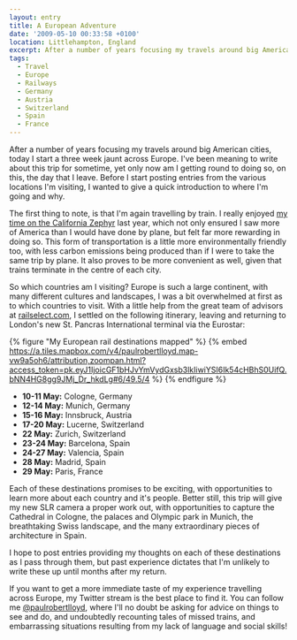 ```yaml
---
layout: entry
title: A European Adventure
date: '2009-05-10 00:33:58 +0100'
location: Littlehampton, England
excerpt: After a number of years focusing my travels around big American cities, today I start a three week jaunt across Europe.
tags:
  - Travel
  - Europe
  - Railways
  - Germany
  - Austria
  - Switzerland
  - Spain
  - France
---
```

After a number of years focusing my travels around big American cities, today I start a three week jaunt across Europe. I've been meaning to write about this trip for sometime, yet only now am I getting round to doing so, on this, the day that I leave. Before I start posting entries from the various locations I'm visiting, I wanted to give a quick introduction to where I'm going and why.

The first thing to note, is that I'm again travelling by train. I really enjoyed [my time on the California Zephyr][1] last year, which not only ensured I saw more of America than I would have done by plane, but felt far more rewarding in doing so. This form of transportation is a little more environmentally friendly too, with less carbon emissions being produced than if I were to take the same trip by plane. It also proves to be more convenient as well, given that trains terminate in the centre of each city.

So which countries am I visiting? Europe is such a large continent, with many different cultures and landscapes, I was a bit overwhelmed at first as to which countries to visit. With a little help from the great team of advisors at [railselect.com][2], I settled on the following itinerary, leaving and returning to London's new St. Pancras International terminal via the Eurostar:

{% figure "My European rail destinations mapped" %}
{% embed https://a.tiles.mapbox.com/v4/paulrobertlloyd.map-vw9a5oh6/attribution,zoompan.html?access_token=pk.eyJ1IjoicGF1bHJvYmVydGxsb3lkIiwiYSI6Ik54cHBhS0UifQ.bNN4HG8gg9JMj_Dr_hkdLg#6/49.5/4 %}
{% endfigure %}

* **10-11 May:** Cologne, Germany
* **12-14 May:** Munich, Germany
* **15-16 May:** Innsbruck, Austria
* **17-20 May:** Lucerne, Switzerland
* **22 May:** Zurich, Switzerland
* **23-24 May:** Barcelona, Spain
* **24-27 May:** Valencia, Spain
* **28 May:** Madrid, Spain
* **29 May:** Paris, France

Each of these destinations promises to be exciting, with opportunities to learn more about each country and it's people. Better still, this trip will give my new SLR camera a proper work out, with opportunities to capture the Cathedral in Cologne, the palaces and Olympic park in Munich, the breathtaking Swiss landscape, and the many extraordinary pieces of architecture in Spain.

I hope to post entries providing my thoughts on each of these destinations as I pass through them, but past experience dictates that I'm unlikely to write these up until months after my return.

If you want to get a more immediate taste of my experience travelling across Europe, my Twitter stream is the best place to find it. You can follow me [@paulrobertlloyd][3], where I'll no doubt be asking for advice on things to see and do, and undoubtedly recounting tales of missed trains, and embarrassing situations resulting from my lack of language and social skills!

[1]: /2008/09/california_zephyr/
[2]: http://www.railselect.com/
[3]: http://twitter.com/paulrobertlloyd
